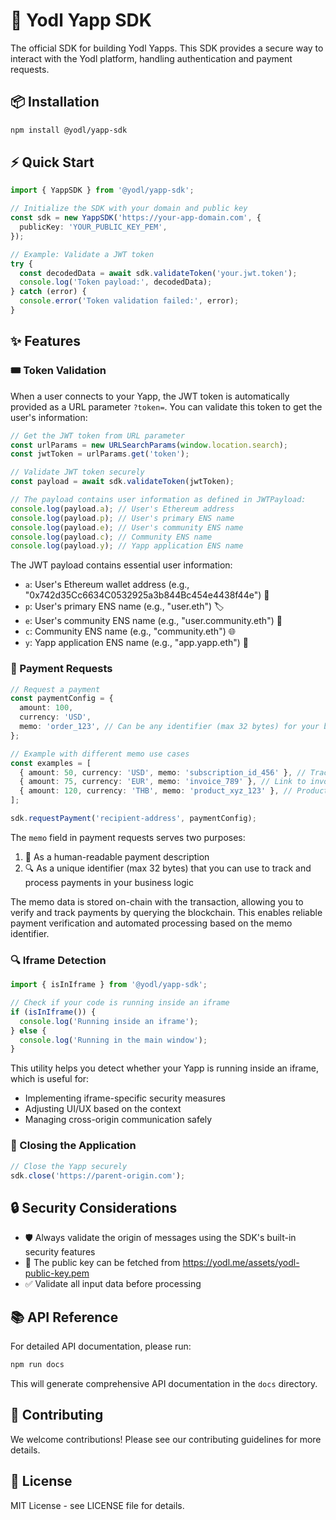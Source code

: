 # 🚀 Yodl Yapp SDK

The official SDK for building Yodl Yapps. This SDK provides a secure way to interact with the Yodl platform, handling authentication and payment requests.

## 📦 Installation

```bash
npm install @yodl/yapp-sdk
```

## ⚡ Quick Start

```typescript
import { YappSDK } from '@yodl/yapp-sdk';

// Initialize the SDK with your domain and public key
const sdk = new YappSDK('https://your-app-domain.com', {
  publicKey: 'YOUR_PUBLIC_KEY_PEM',
});

// Example: Validate a JWT token
try {
  const decodedData = await sdk.validateToken('your.jwt.token');
  console.log('Token payload:', decodedData);
} catch (error) {
  console.error('Token validation failed:', error);
}
```

## ✨ Features

### 🎟️ Token Validation

When a user connects to your Yapp, the JWT token is automatically provided as a URL parameter `?token=`. You can validate this token to get the user's information:

```typescript
// Get the JWT token from URL parameter
const urlParams = new URLSearchParams(window.location.search);
const jwtToken = urlParams.get('token');

// Validate JWT token securely
const payload = await sdk.validateToken(jwtToken);

// The payload contains user information as defined in JWTPayload:
console.log(payload.a); // User's Ethereum address
console.log(payload.p); // User's primary ENS name
console.log(payload.e); // User's community ENS name
console.log(payload.c); // Community ENS name
console.log(payload.y); // Yapp application ENS name
```

The JWT payload contains essential user information:

- `a`: User's Ethereum wallet address (e.g., "0x742d35Cc6634C0532925a3b844Bc454e4438f44e") 👛
- `p`: User's primary ENS name (e.g., "user.eth") 🏷️
- `e`: User's community ENS name (e.g., "user.community.eth") 👥
- `c`: Community ENS name (e.g., "community.eth") 🌐
- `y`: Yapp application ENS name (e.g., "app.yapp.eth") 📱

### 💸 Payment Requests

```typescript
// Request a payment
const paymentConfig = {
  amount: 100,
  currency: 'USD',
  memo: 'order_123', // Can be any identifier (max 32 bytes) for your business logic
};

// Example with different memo use cases
const examples = [
  { amount: 50, currency: 'USD', memo: 'subscription_id_456' }, // Track subscriptions
  { amount: 75, currency: 'EUR', memo: 'invoice_789' }, // Link to invoices
  { amount: 120, currency: 'THB', memo: 'product_xyz_123' }, // Product purchases
];

sdk.requestPayment('recipient-address', paymentConfig);
```

The `memo` field in payment requests serves two purposes:

1. 📝 As a human-readable payment description
2. 🔍 As a unique identifier (max 32 bytes) that you can use to track and process payments in your business logic

The memo data is stored on-chain with the transaction, allowing you to verify and track payments by querying the blockchain. This enables reliable payment verification and automated processing based on the memo identifier.

### 🔍 Iframe Detection

```typescript
import { isInIframe } from '@yodl/yapp-sdk';

// Check if your code is running inside an iframe
if (isInIframe()) {
  console.log('Running inside an iframe');
} else {
  console.log('Running in the main window');
}
```

This utility helps you detect whether your Yapp is running inside an iframe, which is useful for:

- Implementing iframe-specific security measures
- Adjusting UI/UX based on the context
- Managing cross-origin communication safely

### 🚪 Closing the Application

```typescript
// Close the Yapp securely
sdk.close('https://parent-origin.com');
```

## 🔒 Security Considerations

- 🛡️ Always validate the origin of messages using the SDK's built-in security features
- 🔑 The public key can be fetched from https://yodl.me/assets/yodl-public-key.pem
- ✅ Validate all input data before processing

## 📚 API Reference

For detailed API documentation, please run:

```bash
npm run docs
```

This will generate comprehensive API documentation in the `docs` directory.

## 🤝 Contributing

We welcome contributions! Please see our contributing guidelines for more details.

## 📄 License

MIT License - see LICENSE file for details.
